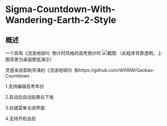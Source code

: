 # Sigma-Countdown-With-Wandering-Earth-2-Style
## 概述
一个具有《流浪地球Ⅱ》倒计时风格的高考倒计时
![截图](https://github.com/CN-Ironegg/Gaokao-Countdown-With-Wandering-Earth-2-Style/assets/75211294/983f3114-4a33-4d1d-9e47-5fa12aa7cf31)
（此程序背景透明，上图背景为桌面壁纸演示）

灵感来自郭帆导演的《流浪地球Ⅱ》和https://github.com/WXRIW/Gaokao-Countdown

1.支持编辑高考年份

2.启动后自动贴靠右下角

3.右键菜单关闭界面

4.支持开机自启

